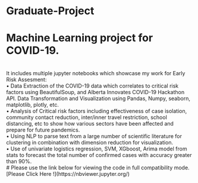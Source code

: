 # Graduate-Project
# Machine Learning project for COVID-19.
</br>
It includes multiple jupyter notebooks which showcase my work for Early Risk Assesment:
</br>
•	Data Extraction of the COVID-19 data which correlates to critical risk factors using BeautifulSoup, and Alberta Innovates COVID-19 Hackathon API. Data Transformation and Visualization using Pandas, Numpy, seaborn, matplotlib, plotly, etc.
</br>
•	Analysis of Critical risk factors including effectiveness of case isolation, community contact reduction, inter/inner travel restriction, school distancing, etc to show how various sectors have been affected and prepare for future pandemics.
</br>
•	Using NLP to parse text from a large number of scientific literature for clustering in combination with dimension reduction for visualization.</br>
•	Use of univariate logistics regression, SVM, XGboost, Arima model from stats to forecast the total number of confirmed cases with accuracy greater than 90%.</br>
# Please use the link below for viewing the code in full compatibility mode.
[Please Click Here !](https://nbviewer.jupyter.org/)
